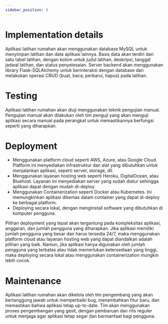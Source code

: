 ```yaml
---
sidebar_position: 4
---
```


# Implementation details

Aplikasi latihan rumahan akan menggunakan database MySQL untuk menyimpan latihan dan data aplikasi lainnya. Basis data akan terdiri dari satu tabel latihan, dengan kolom untuk judul latihan, deskripsi, tanggal jadwal latihan, dan status penyelesaian. Server backend akan menggunakan library Flask-SQLAlchemy untuk berinteraksi dengan database dan melakukan operasi CRUD (buat, baca, perbarui, hapus) pada latihan.

# Testing

Aplikasi latihan rumahan akan diuji menggunakan teknik pengujian manual. Pengujian manual akan dilakukan oleh tim penguji yang akan menguji aplikasi secara manual pada perangkat untuk memastikannya berfungsi seperti yang diharapkan.

# Deployment

- Menggunakan platform cloud seperti AWS, Azure, atau Google Cloud. Platform ini menyediakan infrastruktur dan alat yang dibutuhkan untuk menjalankan aplikasi, seperti server, storage, dll.
- Menggunakan layanan hosting web seperti Heroku, DigitalOcean, atau Bluehost. Layanan ini menyediakan server yang sudah diatur sehingga aplikasi dapat dengan mudah di-deploy.
- Menggunakan Containerization seperti Docker atau Kubernetes. Ini memungkinkan aplikasi dikemas dalam container yang dapat di-deploy ke berbagai platform.
- Deploying secara lokal, dengan menginstall software yang dibutuhkan di komputer pengguna.

Pilihan deployment yang tepat akan tergantung pada kompleksitas aplikasi, anggaran, dan jumlah pengguna yang diharapkan. Jika aplikasi memiliki jumlah pengguna yang besar dan harus tersedia 24/7, maka menggunakan platform cloud atau layanan hosting web yang dapat diandalkan adalah pilihan yang baik. Namun, jika aplikasi hanya digunakan oleh jumlah pengguna yang terbatas atau tidak memerlukan ketersediaan yang tinggi, maka deploying secara lokal atau menggunakan containerization mungkin lebih cocok.

# Maintenance

Aplikasi latihan rumahan akan dikelola oleh tim pengembang yang akan bertanggung jawab untuk memperbaiki bug, menambahkan fitur baru, dan memastikan bahwa aplikasi tetap up-to-date. Tim akan menggunakan proses pengembangan yang gesit, dengan pembaruan dan rilis reguler untuk menjaga agar aplikasi tetap segar dan bermanfaat bagi pengguna.